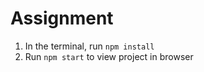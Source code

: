 
  # Assignment

  1) In the terminal, run `npm install`
  2) Run `npm start` to view project in browser
  